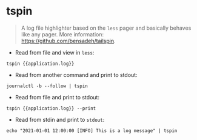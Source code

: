 # tspin

> A log file highlighter based on the `less` pager and basically behaves like any pager.
> More information: <https://github.com/bensadeh/tailspin>.

- Read from file and view in `less`:

`tspin {{application.log}}`

- Read from another command and print to stdout:

`journalctl -b --follow | tspin`

- Read from file and print to stdout:

`tspin {{application.log}} --print`

- Read from stdin and print to `stdout`:

`echo "2021-01-01 12:00:00 [INFO] This is a log message" | tspin`
